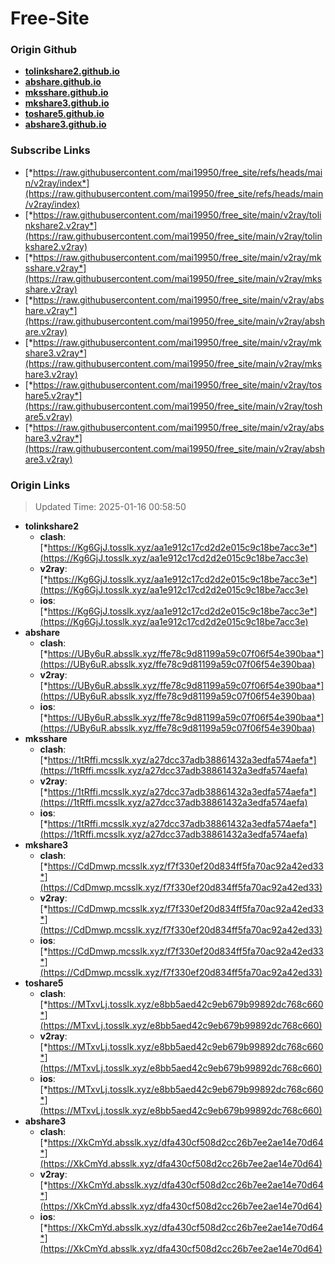 # Free-Site

### Origin Github

- [**tolinkshare2.github.io**](https://github.com/tolinkshare2/tolinkshare2.github.io)
- [**abshare.github.io**](https://github.com/abshare/abshare.github.io)
- [**mksshare.github.io**](https://github.com/mksshare/mksshare.github.io)
- [**mkshare3.github.io**](https://github.com/mkshare3/mkshare3.github.io)
- [**toshare5.github.io**](https://github.com/toshare5/toshare5.github.io)
- [**abshare3.github.io**](https://github.com/abshare3/abshare3.github.io)

### Subscribe Links

- [*https://raw.githubusercontent.com/mai19950/free_site/refs/heads/main/v2ray/index*](https://raw.githubusercontent.com/mai19950/free_site/refs/heads/main/v2ray/index)
- [*https://raw.githubusercontent.com/mai19950/free_site/main/v2ray/tolinkshare2.v2ray*](https://raw.githubusercontent.com/mai19950/free_site/main/v2ray/tolinkshare2.v2ray)
- [*https://raw.githubusercontent.com/mai19950/free_site/main/v2ray/mksshare.v2ray*](https://raw.githubusercontent.com/mai19950/free_site/main/v2ray/mksshare.v2ray)
- [*https://raw.githubusercontent.com/mai19950/free_site/main/v2ray/abshare.v2ray*](https://raw.githubusercontent.com/mai19950/free_site/main/v2ray/abshare.v2ray)
- [*https://raw.githubusercontent.com/mai19950/free_site/main/v2ray/mkshare3.v2ray*](https://raw.githubusercontent.com/mai19950/free_site/main/v2ray/mkshare3.v2ray)
- [*https://raw.githubusercontent.com/mai19950/free_site/main/v2ray/toshare5.v2ray*](https://raw.githubusercontent.com/mai19950/free_site/main/v2ray/toshare5.v2ray)
- [*https://raw.githubusercontent.com/mai19950/free_site/main/v2ray/abshare3.v2ray*](https://raw.githubusercontent.com/mai19950/free_site/main/v2ray/abshare3.v2ray)

### Origin Links

> Updated Time: 2025-01-16 00:58:50

- **tolinkshare2**
  - **clash**: [*https://Kg6GjJ.tosslk.xyz/aa1e912c17cd2d2e015c9c18be7acc3e*](https://Kg6GjJ.tosslk.xyz/aa1e912c17cd2d2e015c9c18be7acc3e)
  - **v2ray**: [*https://Kg6GjJ.tosslk.xyz/aa1e912c17cd2d2e015c9c18be7acc3e*](https://Kg6GjJ.tosslk.xyz/aa1e912c17cd2d2e015c9c18be7acc3e)
  - **ios**: [*https://Kg6GjJ.tosslk.xyz/aa1e912c17cd2d2e015c9c18be7acc3e*](https://Kg6GjJ.tosslk.xyz/aa1e912c17cd2d2e015c9c18be7acc3e)
- **abshare**
  - **clash**: [*https://UBy6uR.absslk.xyz/ffe78c9d81199a59c07f06f54e390baa*](https://UBy6uR.absslk.xyz/ffe78c9d81199a59c07f06f54e390baa)
  - **v2ray**: [*https://UBy6uR.absslk.xyz/ffe78c9d81199a59c07f06f54e390baa*](https://UBy6uR.absslk.xyz/ffe78c9d81199a59c07f06f54e390baa)
  - **ios**: [*https://UBy6uR.absslk.xyz/ffe78c9d81199a59c07f06f54e390baa*](https://UBy6uR.absslk.xyz/ffe78c9d81199a59c07f06f54e390baa)
- **mksshare**
  - **clash**: [*https://1tRffi.mcsslk.xyz/a27dcc37adb38861432a3edfa574aefa*](https://1tRffi.mcsslk.xyz/a27dcc37adb38861432a3edfa574aefa)
  - **v2ray**: [*https://1tRffi.mcsslk.xyz/a27dcc37adb38861432a3edfa574aefa*](https://1tRffi.mcsslk.xyz/a27dcc37adb38861432a3edfa574aefa)
  - **ios**: [*https://1tRffi.mcsslk.xyz/a27dcc37adb38861432a3edfa574aefa*](https://1tRffi.mcsslk.xyz/a27dcc37adb38861432a3edfa574aefa)
- **mkshare3**
  - **clash**: [*https://CdDmwp.mcsslk.xyz/f7f330ef20d834ff5fa70ac92a42ed33*](https://CdDmwp.mcsslk.xyz/f7f330ef20d834ff5fa70ac92a42ed33)
  - **v2ray**: [*https://CdDmwp.mcsslk.xyz/f7f330ef20d834ff5fa70ac92a42ed33*](https://CdDmwp.mcsslk.xyz/f7f330ef20d834ff5fa70ac92a42ed33)
  - **ios**: [*https://CdDmwp.mcsslk.xyz/f7f330ef20d834ff5fa70ac92a42ed33*](https://CdDmwp.mcsslk.xyz/f7f330ef20d834ff5fa70ac92a42ed33)
- **toshare5**
  - **clash**: [*https://MTxvLj.tosslk.xyz/e8bb5aed42c9eb679b99892dc768c660*](https://MTxvLj.tosslk.xyz/e8bb5aed42c9eb679b99892dc768c660)
  - **v2ray**: [*https://MTxvLj.tosslk.xyz/e8bb5aed42c9eb679b99892dc768c660*](https://MTxvLj.tosslk.xyz/e8bb5aed42c9eb679b99892dc768c660)
  - **ios**: [*https://MTxvLj.tosslk.xyz/e8bb5aed42c9eb679b99892dc768c660*](https://MTxvLj.tosslk.xyz/e8bb5aed42c9eb679b99892dc768c660)
- **abshare3**
  - **clash**: [*https://XkCmYd.absslk.xyz/dfa430cf508d2cc26b7ee2ae14e70d64*](https://XkCmYd.absslk.xyz/dfa430cf508d2cc26b7ee2ae14e70d64)
  - **v2ray**: [*https://XkCmYd.absslk.xyz/dfa430cf508d2cc26b7ee2ae14e70d64*](https://XkCmYd.absslk.xyz/dfa430cf508d2cc26b7ee2ae14e70d64)
  - **ios**: [*https://XkCmYd.absslk.xyz/dfa430cf508d2cc26b7ee2ae14e70d64*](https://XkCmYd.absslk.xyz/dfa430cf508d2cc26b7ee2ae14e70d64)
